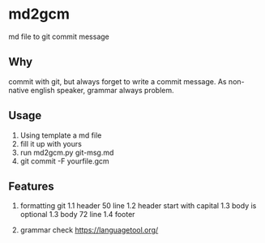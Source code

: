 # md2gcm
md file to git commit message

## Why
commit with git, but always forget to write a commit message.
As non-native english speaker, grammar always problem.

## Usage
1. Using template a md file
2. fill it up with yours
3. run md2gcm.py git-msg.md
4. git commit -F yourfile.gcm 

## Features

1. formatting git
1.1 header 50 line
1.2 header start with capital
1.3 body is optional
1.3 body 72 line
1.4 footer

2. grammar check
https://languagetool.org/
